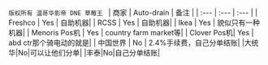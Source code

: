 `版权所有 温哥华影帝 DNE 草莓王 `
| 商家 | Auto-drain | 备注 |
| :--- | :--- | :--- |
| Freshco | Yes | 自助机器|
| RCSS | Yes | 自助机器|
| Ikea | Yes | 貌似只有一种机器|
| Menoris Pos机 | Yes | country farm market等|
| Clover Pos机| Yes | abd ctr那个骑电动的就是|
| 中国世界 | No | 2.4%手续费，自己分单结账|
|大统华|No|可以让他们分单|
|丰泰|No|自己分单结账|

